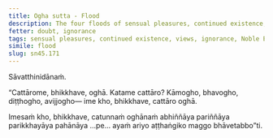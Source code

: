 ```yaml
---
title: Ogha sutta - Flood
description: The four floods of sensual pleasures, continued existence, views, and ignorance are described in brief. The Noble Eightfold Path is the way to direct knowing, full understanding, complete exhaustion, and giving up of these floods.
fetter: doubt, ignorance
tags: sensual pleasures, continued existence, views, ignorance, Noble Eightfold Path, direct knowing, full understanding, complete exhaustion, giving up, sn, sn45-56, sn45
simile: flood
slug: sn45.171
---
```


Sāvatthinidānaṁ.

“Cattārome, bhikkhave, oghā. Katame cattāro? Kāmogho, bhavogho, diṭṭhogho, avijjogho— ime kho, bhikkhave, cattāro oghā.

Imesaṁ kho, bhikkhave, catunnaṁ oghānaṁ abhiññāya pariññāya parikkhayāya pahānāya …pe… ayaṁ ariyo aṭṭhaṅgiko maggo bhāvetabbo”ti.
